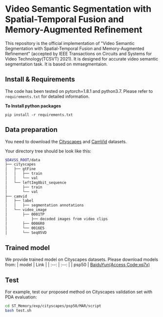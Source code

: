 # Video Semantic Segmentation with Spatial-Temporal Fusion and Memory-Augmented Refinement
This repository is the official implementation of "Video Semantic Segmentation with Spatial-Temporal Fusion and Memory-Augmented Refinement" (accepted by IEEE Transactions on Circuits and Systems for Video Technology(TCSVT) 2021). It is designed for accurate video semantic segmentation task. It is based on mmsegmentaion.

## Install & Requirements
The code has been tested on pytorch=1.8.1 and python3.7. Please refer to `requirements.txt` for detailed information.

**To Install python packages**
```
pip install -r requirements.txt
```
## Data preparation
You need to download the [Cityscapes](https://www.cityscapes-dataset.com/) and [CamVid](http://mi.eng.cam.ac.uk/research/projects/VideoRec/CamVid//) datasets.

Your directory tree should be look like this:
````bash
$DAVSS_ROOT/data
├── cityscapes
│   ├── gtFine
│   │   ├── train
│   │   └── val
│   └── leftImg8bit_sequence
│       ├── train
│       └── val
├── camvid
│   ├── label
│   │   ├── segmentation annotations
│   └── video_image
│       ├── 0001TP
│           ├── decoded images from video clips
│       ├── 0006R0
│       └── 0016E5
│       └── Seq05VD
````
## Trained model
We provide trained model on Cityscapes datasets. Please download models from:
| model | Link |
| :--: | :--: |
| psp50 | [BaiduYun(Access Code:xq7x)](https://pan.baidu.com/s/1uFVitsS47oq58Z3RAiCQrQ)

## Test
For example, test our proposed method on Cityscapes validation set with PDA evaluation:
````bash
cd ST_Memory/exp/cityscapes/psp50/MAR/script
bash test.sh
````